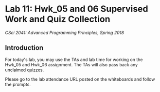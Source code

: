 # Lab 11: Hwk_05 and 06 Supervised Work and Quiz Collection

*CSci 2041: Advanced Programming Principles, Spring 2018*

## Introduction

For today's lab, you may use the TAs and lab time for working on the Hwk_05 and Hwk_06 assignment. The TAs will also pass back any unclaimed quizzes.

Please go to the lab attendance URL posted on the whiteboards and follow the prompts.
